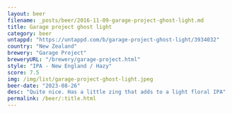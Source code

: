 ```yaml
---
layout: beer
filename: _posts/beer/2016-11-09-garage-project-ghost-light.md
title: Garage project ghost light
category: beer
untappd: "https://untappd.com/b/garage-project-ghost-light/3934032"
country: "New Zealand"
brewery: "Garage Project"
breweryURL: "/brewery/garage-project.html"
style: "IPA - New England / Hazy"
score: 7.5
img: /img/list/garage-project-ghost-light.jpeg
beer-date: "2023-08-26"
desc: "Quite nice. Has a little zing that adds to a light floral IPA"
permalink: /beer/:title.html
---
```

